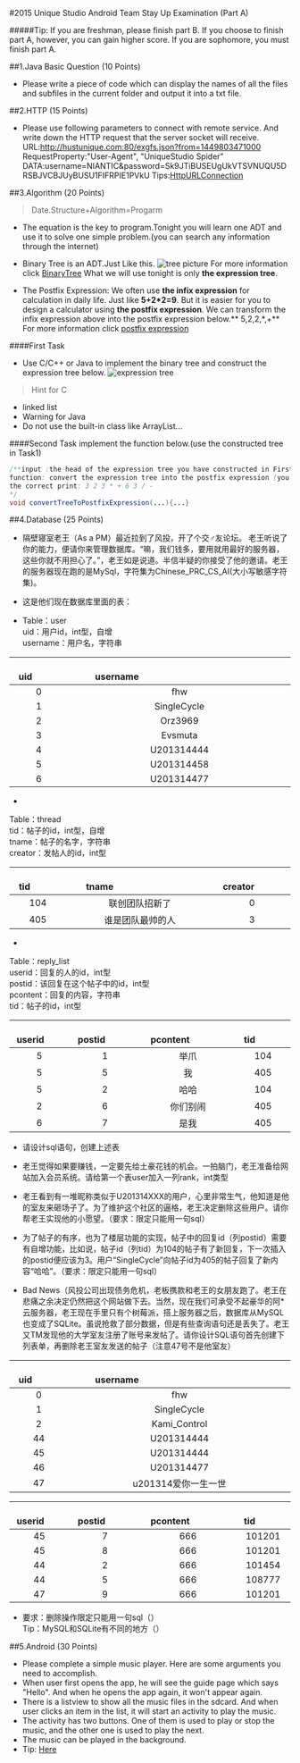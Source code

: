 #2015 Unique Studio Android Team Stay Up Examination (Part A)


#####Tip: If you are freshman, please finish part B. If you choose to finish part A, however, you can gain higher score. If you are sophomore, you must finish part A.


##1.Java Basic Question (10 Points)
- Please write a piece of code which can display the names of all the files and subfiles in the current folder and output it into a txt file.

##2.HTTP (15 Points)

- Please use following parameters to connect with remote service. And write down the HTTP request that the server socket will receive. <br/>
URL:http://hustunique.com:80/exgfs.json?from=1449803471000<br>
RequestProperty:"User-Agent", "UniqueStudio Spider"<br>
DATA:username=NIANTIC&password=Sk9JTiBUSEUgUkVTSVNUQU5DRSBJVCBJUyBUSU1FIFRPIE1PVkU
Tips:[HttpURLConnection](http://developer.android.com/reference/java/net/HttpURLConnection.html)

##3.Algorithm (20 Points)
> Date.Structure+Algorithm=Progarm

- The equation is the key to program.Tonight you will learn one ADT and use it to solve one simple problem.(you can search any information through the internet)

- Binary Tree is an ADT.Just Like this.
![tree picture](http://upload.wikimedia.org/wikipedia/commons/thumb/d/df/Binary_tree.png/350px-Binary_tree.png)
For more information click [BinaryTree](http://zh.wikipedia.org/wiki/%E4%BA%8C%E5%8F%89%E6%A0%91)
What we will use tonight is only **the expression tree**.

- The Postfix Expression:
We often use **the infix expression** for calculation in daily life. Just like  **5+2*2=9**.
But it is easier for you to design a calculator using **the postfix expression**. We can transform the infix expression above into the postfix expression below.** 5,2,2,*,+**
For more information click [postfix expression](http://zh.wikipedia.org/wiki/%E9%80%86%E6%B3%A2%E5%85%B0%E8%A1%A8%E7%A4%BA%E6%B3%95)

####First Task
- Use C/C++ or Java to implement the binary tree and construct the expression tree below.
![expression tree](http://f.hiphotos.baidu.com/zhidao/pic/item/ac345982b2b7d0a251b12249cbef76094a369aed.jpg)

> Hint for C

* linked list
* Warning for Java
* Do not use the built-in class like ArrayList...


####Second Task
implement the function below.(use the constructed tree in Task1)

```java
/**input :the head of the expression tree you have constructed in First Task
function: convert the expression tree into the postfix expression (you can directly print it)
the correct print: 3 2 3 * + 6 3 / -
*/
void convertTreeToPostfixExpression(...){...}
```
##4.Database (25 Points)


- 隔壁寝室老王（As a PM）最近拉到了风投，开了个交♂友论坛。
老王听说了你的能力，便请你来管理数据库。“嘛，我们钱多，要用就用最好的服务器，这些你就不用担心了。”，老王如是说道。半信半疑的你接受了他的邀请。老王的服务器现在跑的是MySql，字符集为Chinese_PRC_CS_AI(大小写敏感字符集)。

- 这是他们现在数据库里面的表：


- Table：user<br>uid：用户id，int型，自增<br>username：用户名，字符串

|&#8195;&#8195;&#8195;uid&#8195;&#8195;&#8195;|&#8195;&#8195;&#8195;&#8195;&#8195;&#8195;&#8195;&#8195;&#8195;&#8195;&#8195;&#8195;&#8195;&#8195;username&#8195;&#8195;&#8195;&#8195;&#8195;&#8195;&#8195;&#8195;&#8195;&#8195;&#8195;&#8195;&#8195;&#8195;|
|:-:|:-:|
|0|fhw|
|1|SingleCycle|
|2|Orz3969|
|3|Evsmuta|
|4|U201314444|
|5|U201314458|
|6|U201314477|

-
Table：thread<br>tid：帖子的id，int型，自增<br>tname：帖子的名字，字符串<br>creator：发帖人的id，int型

|&#8195;&#8195;&#8195;tid&#8195;&#8195;&#8195;|&#8195;&#8195;&#8195;&#8195;&#8195;&#8195;&#8195;&#8195;&#8195;tname&#8195;&#8195;&#8195;&#8195;&#8195;&#8195;&#8195;&#8195;&#8195;|&#8195;&#8195;&#8195;creator&#8195;&#8195;&#8195;|
|:-:|:-:|:-:|
|104|联创团队招新了|0|
|405|谁是团队最帅的人|3|

-
Table：reply_list<br>userid：回复的人的id，int型<br>postid：该回复在这个帖子中的id，int型<br>pcontent：回复的内容，字符串<br>tid：帖子的id，int型

|&#8195;&#8195;userid&#8195;&#8195;|&#8195;&#8195;&#8195;postid&#8195;&#8195;&#8195;|&#8195;&#8195;&#8195;&#8195;pcontent&#8195;&#8195;&#8195;&#8195;|&#8195;&#8195;&#8195;tid&#8195;&#8195;&#8195;|
|:-:|:-:|:-:|:-:|
|5|1|举爪|104|
|5|5|我|405|
|5|2|哈哈|104|
|2|6|你们别闹|405|
|6|7|是我|405|

- 请设计sql语句，创建上述表

- 老王觉得如果要赚钱，一定要先给土豪花钱的机会。一拍脑门，老王准备给网站加入会员系统。请给第一个表user加入一列rank，int类型

- 老王看到有一堆昵称类似于U201314XXX的用户，心里非常生气，他知道是他的室友来砸场子了。为了维护这个社区的逼格，老王决定删除这些用户。请你帮老王实现他的小愿望。（要求：限定只能用一句sql）

- 为了帖子的有序，也为了楼层功能的实现，帖子中的回复id（列postid）需要有自增功能，比如说，帖子id（列tid）为104的帖子有了新回复，下一次插入的postid便应该为3。用户“SingleCycle”向帖子id为405的帖子回复了新内容“哈哈”。（要求：限定只能用一句sql）

- Bad News（风投公司出现债务危机，老板携款和老王的女朋友跑了。老王在悲痛之余决定仍然把这个网站做下去。当然，现在我们可承受不起豪华的阿*云服务器，老王现在手里只有个树莓派，搭上服务器之后，数据库从MySQL也变成了SQLite。虽说抢救了部分数据，但是有些查询语句还是丢失了。老王又TM发现他的大学室友注册了账号来发帖了。请你设计SQL语句首先创建下列表单，再删除老王室友发送的帖子（注意47号不是他室友）

|&#8195;&#8195;&#8195;uid&#8195;&#8195;&#8195;|&#8195;&#8195;&#8195;&#8195;&#8195;&#8195;&#8195;&#8195;&#8195;&#8195;&#8195;&#8195;&#8195;&#8195;username&#8195;&#8195;&#8195;&#8195;&#8195;&#8195;&#8195;&#8195;&#8195;&#8195;&#8195;&#8195;&#8195;&#8195;|
|:-:|:-:|
|0|fhw|
|1|SingleCycle|
|2|Kami_Control|
|44|U201314444|
|45|U201314444|
|46|U201314477|
|47|u201314爱你一生一世|

|&#8195;&#8195;userid&#8195;&#8195;|&#8195;&#8195;&#8195;postid&#8195;&#8195;&#8195;|&#8195;&#8195;&#8195;&#8195;pcontent&#8195;&#8195;&#8195;&#8195;|&#8195;&#8195;&#8195;tid&#8195;&#8195;&#8195;|
|:-:|:-:|:-:|:-:|
|45|7|666|101201|
|45|8|666|101201|
|44|2|666|101454|
|44|5|666|108777|
|47|9|666|101201|

- 要求：删除操作限定只能用一句sql（）<br/>
Tip：MySQL和SQLite有不同的地方（）

##5.Android (30 Points)

- Please complete a simple music player. Here are some arguments you need to accomplish.
- When user first opens the app, he will see the guide page which says "Hello". And when he opens the app again, it won't appear again.
- There is a listview to show all the music files in the sdcard. And when user clicks an item in the list, it will start an activity to play the music.
- The activity has two buttons. One of them is used to play or stop the music, and the other one is used to play the next.
- The music can be played in the background.
- Tip: [Here](http://hukai.me/android-training-course-in-chinese/)
